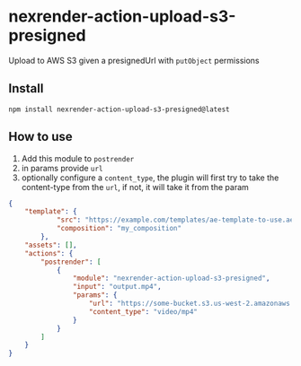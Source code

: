# nexrender-action-upload-s3-presigned
Upload to AWS S3 given a presignedUrl with `putObject` permissions

## Install

`npm install nexrender-action-upload-s3-presigned@latest`

## How to use

1. Add this module to `postrender`
2. in params provide `url` 
2. optionally configure a `content_type`, the plugin will first try to take the content-type from the `url`, if not, it will take it from the param


```json
{
    "template": {
            "src": "https://example.com/templates/ae-template-to-use.aep",
            "composition": "my_composition"
        },
    "assets": [],
    "actions": {
        "postrender": [
            {
                "module": "nexrender-action-upload-s3-presigned",
                "input": "output.mp4",
                "params": {
                    "url": "https://some-bucket.s3.us-west-2.amazonaws.com/some.jpg?X-Amz-Algorithm=SHA256&X-Amz-Credential=XXX%2Fus-west-2%2Fs3%2Faws4_request&X-Amz-Date=20211114T141656Z&X-Amz-Expires=3600&Content-Type=text%2Fplain&X-Amz-SignedHeaders=host&X-Amz-Signature=8497XXX",
                    "content_type": "video/mp4"
                }
            }
        ]
    }
}
```
